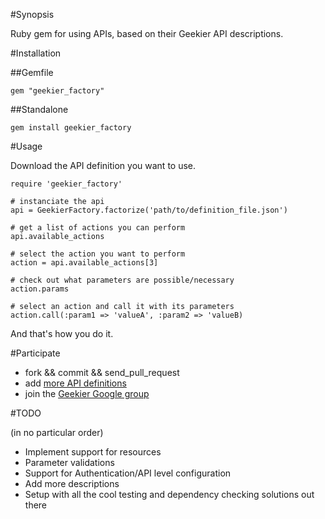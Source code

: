 #Synopsis

Ruby gem for using APIs, based on their Geekier API descriptions.

#Installation

##Gemfile

`gem "geekier_factory"`

##Standalone

`gem install geekier_factory`

#Usage

Download the API definition you want to use.

    require 'geekier_factory'
    
    # instanciate the api
    api = GeekierFactory.factorize('path/to/definition_file.json')
    
    # get a list of actions you can perform
    api.available_actions
    
    # select the action you want to perform
    action = api.available_actions[3]
    
    # check out what parameters are possible/necessary
    action.params
    
    # select an action and call it with its parameters
    action.call(:param1 => 'valueA', :param2 => 'valueB)

And that's how you do it.

#Participate

* fork && commit && send\_pull\_request
* add [more API definitions](https://github.com/geekier/geekier)
* join the [Geekier Google group](https://groups.google.com/d/forum/geekier-apis)

#TODO

(in no particular order)

* Implement support for resources
* Parameter validations
* Support for Authentication/API level configuration 
* Add more descriptions
* Setup with all the cool testing and dependency checking solutions out there